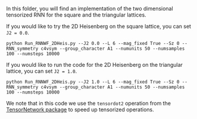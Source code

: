 In this folder, you will find an implementation of the two dimensional tensorized RNN for the square and the triangular lattices.

If you would like to try the 2D Heisenberg on the square lattice, you can set `J2 = 0.0`.

```
python Run_RNNWF_2DHeis.py --J2 0.0 --L 6 --mag_fixed True --Sz 0 --RNN_symmetry c4vsym --group_character A1 --numunits 50 --numsamples 100 --numsteps 10000 
```

If you would like to run the code for the 2D Heisenberg on the triangular lattice, you can set `J2 = 1.0`.

```
python Run_RNNWF_2DHeis.py --J2 1.0 --L 6 --mag_fixed True --Sz 0 --RNN_symmetry c4vsym --group_character A1 --numunits 50 --numsamples 100 --numsteps 10000 
```

We note that in this code we use the `tensordot2` operation from the [TensorNetwork package](https://github.com/google/TensorNetwork) to speed up tensorized operations.

